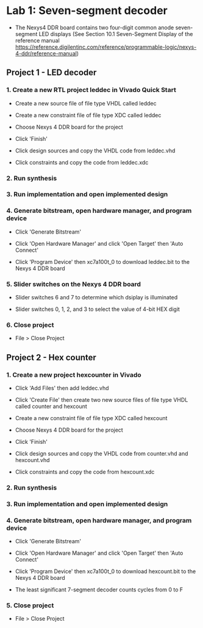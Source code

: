 # Lab 1: Seven-segment decoder

* The Nexys4 DDR board contains two four-digit common anode seven-segment LED displays (See Section 10.1 Seven-Segment Display of the reference manual https://reference.digilentinc.com/reference/programmable-logic/nexys-4-ddr/reference-manual)

## Project 1 - LED decoder

### 1. Create a new RTL project leddec in Vivado Quick Start

* Create a new source file of file type VHDL called leddec

* Create a new constraint file of file type XDC called leddec

* Choose Nexys 4 DDR board for the project

* Click 'Finish'

* Click design sources and copy the VHDL code from leddec.vhd

* Click constraints and copy the code from leddec.xdc

### 2. Run synthesis

### 3. Run implementation and open implemented design

### 4. Generate bitstream, open hardware manager, and program device

* Click 'Generate Bitstream'

* Click 'Open Hardware Manager' and click 'Open Target' then 'Auto Connect'

* Click 'Program Device' then xc7a100t_0 to download leddec.bit to the Nexys 4 DDR board

### 5. Slider switches on the Nexys 4 DDR board

* Slider switches 6 and 7 to determine which dsiplay is illuminated

* Slider switches 0, 1, 2, and 3 to select the value of 4-bit HEX digit

### 6. Close project

* File > Close Project

## Project 2 - Hex counter

### 1. Create a new project hexcounter in Vivado

* Click 'Add Files' then add leddec.vhd

* Click 'Create File' then create two new source files of file type VHDL called counter and hexcount

* Create a new constraint file of file type XDC called hexcount

* Choose Nexys 4 DDR board for the project

* Click 'Finish'

* Click design sources and copy the VHDL code from counter.vhd and hexcount.vhd

* Click constraints and copy the code from hexcount.xdc

### 2. Run synthesis

### 3. Run implementation and open implemented design

### 4. Generate bitstream, open hardware manager, and program device

* Click 'Generate Bitstream'

* Click 'Open Hardware Manager' and click 'Open Target' then 'Auto Connect'

* Click 'Program Device' then xc7a100t_0 to download hexcount.bit to the Nexys 4 DDR board

* The least significant 7-segment decoder counts cycles from 0 to F

### 5. Close project

* File > Close Project

